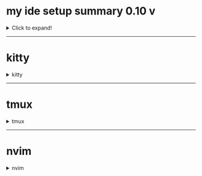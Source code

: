 # my ide setup summary 0.10 v
<details>
  <summary>Click to expand!</summary>
  
  ## ide diagram
  1. [kitty](#kitty)
  2. [tmux](#tmux)
     * With some
     * Sub bullets
  3. [nvim](#nvim)
</details>


-----

# kitty
<details>
  <summary>kitty</summary>
  
  ## kitty
  
  </details>



-----

# tmux
<details>
  <summary>tmux</summary>
  
  ## tmux
  
  </details>



-----

# nvim
<details>
  <summary>nvim</summary>
  
  ## nvim
  
  </details>
